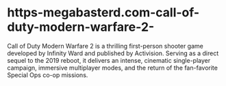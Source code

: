 # https-megabasterd.com-call-of-duty-modern-warfare-2-
Call of Duty Modern Warfare 2 is a thrilling first-person shooter game developed by Infinity Ward and published by Activision. Serving as a direct sequel to the 2019 reboot, it delivers an intense, cinematic single-player campaign, immersive multiplayer modes, and the return of the fan-favorite Special Ops co-op missions.
